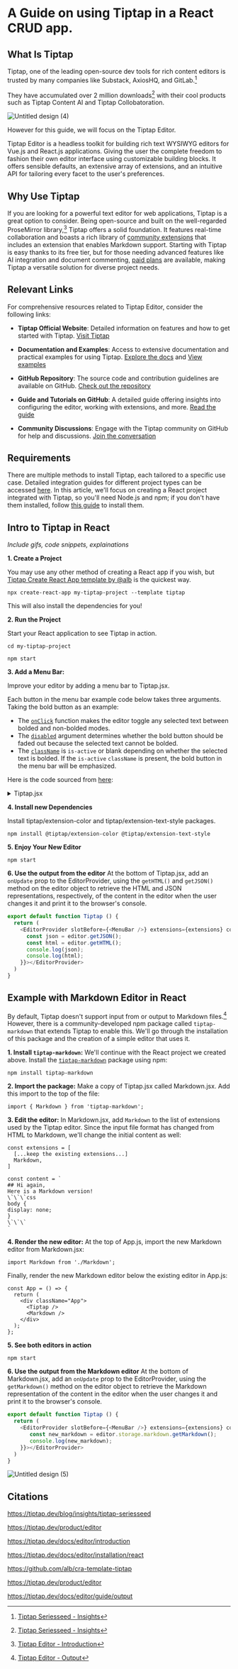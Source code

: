 # A Guide on using Tiptap in a React CRUD app.

## What Is Tiptap

Tiptap, one of the leading open-source dev tools for rich content editors is trusted by many companies like Substack, AxiosHQ, and GitLab.[^1]

They have accumulated over 2 million downloads[^1] with their cool products such as Tiptap Content AI and Tiptap Collobatoration. 


![Untitled design (4)](https://github.com/AshkanAleshams/learning-software-engineering.github.io/assets/90326959/f56018c2-e7ef-478f-95d2-de19838cc1c7)


However for this guide, we will focus on the Tiptap Editor.

Tiptap Editor is a headless toolkit for building rich text WYSIWYG editors for Vue.js and React.js applications. Giving the user the complete freedom to fashion their own editor interface using customizable building blocks. 
It offers sensible defaults, an extensive array of extensions, and an intuitive API for tailoring every facet to the user's preferences.



## Why Use Tiptap

If you are looking for a powerful text editor for web applications, Tiptap is a great option to consider. Being open-source and built on the well-regarded ProseMirror library,[^3] Tiptap offers a solid foundation. It features real-time collaboration and boasts a rich library of [community extensions](https://github.com/ueberdosis/awesome-tiptap#community-extensions) that includes an extension that enables Markdown support. Starting with Tiptap is easy thanks to its free tier, but for those needing advanced features like AI integration and document commenting, [paid plans](https://tiptap.dev/pricing) are available, making Tiptap a versatile solution for diverse project needs.

## Relevant Links
For comprehensive resources related to Tiptap Editor, consider the following links:

- **Tiptap Official Website**: Detailed information on features and how to get started with Tiptap. [Visit Tiptap](https://tiptap.dev)

- **Documentation and Examples**: Access to extensive documentation and practical examples for using Tiptap. [Explore the docs](https://tiptap.dev/docs) and [View examples](https://tiptap.dev/examples)

- **GitHub Repository**: The source code and contribution guidelines are available on GitHub. [Check out the repository](https://github.com/ueberdosis/tiptap)

- **Guide and Tutorials on GitHub**: A detailed guide offering insights into configuring the editor, working with extensions, and more. [Read the guide](https://github.com/ueberdosis/tiptap/blob/main/docs/guide.md)

- **Community Discussions**: Engage with the Tiptap community on GitHub for help and discussions. [Join the conversation](https://github.com/ueberdosis/tiptap/discussions)


## Requirements

There are multiple methods to install Tiptap, each tailored to a specific use case. Detailed integration guides for different project types can be accessed [here](https://tiptap.dev/docs/editor/installation). In this article, we'll focus on creating a React project integrated with Tiptap, so you'll need Node.js and npm; if you don't have them installed, follow [this guide](https://docs.npmjs.com/downloading-and-installing-node-js-and-npm) to install them.

## Intro to Tiptap in React

_Include gifs, code snippets, explainations_

**1. Create a Project** 

You may use any other method of creating a React app if you wish, but 
[Tiptap Create React App template by @alb](https://github.com/alb/cra-template-tiptap) is the quickest way. 

``` 
npx create-react-app my-tiptap-project --template tiptap

```

This will also install the dependencies for you!


**2. Run the Project**

Start your React application to see Tiptap in action.
```
cd my-tiptap-project

npm start
```

**3. Add a Menu Bar:**

Improve your editor by adding a menu bar to Tiptap.jsx.

Each button in the menu bar example code below takes three arguments. Taking the bold button as an example:
- The [`onClick`](https://react.dev/learn/responding-to-events#adding-event-handlers) function makes the editor toggle any selected text between bolded and non-bolded modes.
- The [`disabled`](https://www.w3schools.com/tags/att_button_disabled.asp) argument determines whether the bold button should be faded out because the selected text cannot be bolded.
- The [`className`](https://legacy.reactjs.org/docs/faq-styling.html) is `is-active` or blank depending on whether the selected text is bolded. If the `is-active` `className` is present, the bold button in the menu bar will be emphasized.

Here is the code sourced from [here](https://tiptap.dev/docs/editor/installation/react):
<details>
  <summary>Tiptap.jsx</summary>
  
  ```
  import { Color } from '@tiptap/extension-color'
  import ListItem from '@tiptap/extension-list-item'
  import TextStyle from '@tiptap/extension-text-style'
  import { EditorProvider, useCurrentEditor } from '@tiptap/react'
  import StarterKit from '@tiptap/starter-kit'
  import React from 'react'
  
  const MenuBar = () => {
    const { editor } = useCurrentEditor()
  
    if (!editor) {
      return null
    }
  
    return (
      <>
        <button
          onClick={() => editor.chain().focus().toggleBold().run()}
          disabled={
            !editor.can()
              .chain()
              .focus()
              .toggleBold()
              .run()
          }
          className={editor.isActive('bold') ? 'is-active' : ''}
        >
          bold
        </button>
        <button
          onClick={() => editor.chain().focus().toggleItalic().run()}
          disabled={
            !editor.can()
              .chain()
              .focus()
              .toggleItalic()
              .run()
          }
          className={editor.isActive('italic') ? 'is-active' : ''}
        >
          italic
        </button>
        <button
          onClick={() => editor.chain().focus().toggleStrike().run()}
          disabled={
            !editor.can()
              .chain()
              .focus()
              .toggleStrike()
              .run()
          }
          className={editor.isActive('strike') ? 'is-active' : ''}
        >
          strike
        </button>
        <button
          onClick={() => editor.chain().focus().toggleHeading({ level: 1 }).run()}
          className={editor.isActive('heading', { level: 1 }) ? 'is-active' : ''}
        >
          h1
        </button>
        <button
          onClick={() => editor.chain().focus().toggleHeading({ level: 2 }).run()}
          className={editor.isActive('heading', { level: 2 }) ? 'is-active' : ''}
        >
          h2
        </button>
        <button
          onClick={() => editor.chain().focus().toggleHeading({ level: 3 }).run()}
          className={editor.isActive('heading', { level: 3 }) ? 'is-active' : ''}
        >
          h3
        </button>
        <button
          onClick={() => editor.chain().focus().toggleCodeBlock().run()}
          className={editor.isActive('codeBlock') ? 'is-active' : ''}
        >
          code block
        </button>
        <button
          onClick={() => editor.chain().focus().undo().run()}
          disabled={
            !editor.can()
              .chain()
              .focus()
              .undo()
              .run()
          }
        >
          undo
        </button>
        <button
          onClick={() => editor.chain().focus().redo().run()}
          disabled={
            !editor.can()
              .chain()
              .focus()
              .redo()
              .run()
          }
        >
          redo
        </button>
        <button
          onClick={() => editor.chain().focus().setColor('#958DF1').run()}
          className={editor.isActive('textStyle', { color: '#958DF1' }) ? 'is-active' : ''}
        >
          purple
        </button>
      </>
    )
  }
  
  const extensions = [
    Color.configure({ types: [TextStyle.name, ListItem.name] }),
    TextStyle.configure({ types: [ListItem.name] }),
    StarterKit.configure({
      bulletList: {
        keepMarks: true,
        keepAttributes: false, // TODO : Making this as `false` becase marks are not preserved when I try to preserve attrs, awaiting a bit of help
      },
      orderedList: {
        keepMarks: true,
        keepAttributes: false, // TODO : Making this as `false` becase marks are not preserved when I try to preserve attrs, awaiting a bit of help
      },
    }),
  ]
  
  const content = `
  <h2>
    Hi there,
  </h2>
  <p>
    Isn’t that great? And all of that is editable. But wait, there’s more. Let’s try a code block:
  </p>
  <pre><code class="language-css">body {
  display: none;
  }</code></pre>
  <p>
    I know, I know, this is impressive. It’s only the tip of the iceberg though. Give it a try and click a little bit around. Don’t forget to check the other examples too.
  </p>
  
  `
  
  export default function Tiptap () {
    return (
      <EditorProvider slotBefore={<MenuBar />} extensions={extensions} content={content}></EditorProvider>
    )
  }
  ```

</details>



**4. Install new Dependencies**

Install tiptap/extension-color and tiptap/extension-text-style packages.
```
npm install @tiptap/extension-color @tiptap/extension-text-style
```

**5. Enjoy Your New Editor**
```
npm start
```

**6. Use the output from the editor**
At the bottom of Tiptap.jsx, add an `onUpdate` prop to the EditorProvider, using the `getHTML()` and `getJSON()` method on the editor object to retrieve the HTML and JSON representations, respectively, of the content in the editor when the user changes it and print it to the browser's console.
  ```javascript
  export default function Tiptap () {
    return (
      <EditorProvider slotBefore={<MenuBar />} extensions={extensions} content={content} onUpdate={({ editor }) => {
        const json = editor.getJSON();
        const html = editor.getHTML();
        console.log(json);
        console.log(html);
      }}></EditorProvider>
    )
  }
  ```

## Example with Markdown Editor in React

By default, Tiptap doesn't support input from or output to Markdown files.[^4] However, there is a community-developed npm package called `tiptap-markdown` that extends Tiptap to enable this. We'll go through the installation of this package and the creation of a simple editor that uses it.

**1. Install `tiptap-markdown`:**
We'll continue with the React project we created above. Install the [`tiptap-markdown`](https://www.npmjs.com/package/tiptap-markdown) package using npm:
```
npm install tiptap-markdown
```

**2. Import the package:**
Make a copy of Tiptap.jsx called Markdown.jsx. Add this import to the top of the file:
```
import { Markdown } from 'tiptap-markdown';
```

**3. Edit the editor:**
In Markdown.jsx, add `Markdown` to the list of extensions used by the Tiptap editor. Since the input file format has changed from HTML to Markdown, we'll change the initial content as well:
````
const extensions = [
  [...keep the existing extensions...]
  Markdown,
]

const content = `
## Hi again,
Here is a Markdown version!
\`\`\`css
body {
display: none;
}
\`\`\`
`
````

**4. Render the new editor:**
At the top of App.js, import the new Markdown editor from Markdown.jsx:
```
import Markdown from './Markdown';
```

Finally, render the new Markdown editor below the existing editor in App.js:
```
const App = () => {
  return (
    <div className="App">
      <Tiptap />
      <Markdown />
    </div>
  );
};
```

**5. See both editors in action**
```
npm start
```

**6. Use the output from the Markdown editor**
At the bottom of Markdown.jsx, add an `onUpdate` prop to the EditorProvider, using the `getMarkdown()` method on the editor object to retrieve the Markdown representation of the content in the editor when the user changes it and print it to the browser's console.
  ```javascript
  export default function Tiptap () {
    return (
      <EditorProvider slotBefore={<MenuBar />} extensions={extensions} content={content} onUpdate={({ editor }) => {
         const new_markdown = editor.storage.markdown.getMarkdown();
         console.log(new_markdown);
      }}></EditorProvider>
    )
  }
  ```

![Untitled design (5)](https://github.com/AshkanAleshams/learning-software-engineering.github.io/assets/90326959/51e0072e-776b-41bb-9360-4307c56e45c5)


## Citations

https://tiptap.dev/blog/insights/tiptap-seriesseed

https://tiptap.dev/product/editor

https://tiptap.dev/docs/editor/introduction

https://tiptap.dev/docs/editor/installation/react

https://github.com/alb/cra-template-tiptap

https://tiptap.dev/product/editor

https://tiptap.dev/docs/editor/guide/output

[^1]: [Tiptap Seriesseed - Insights](https://tiptap.dev/blog/insights/tiptap-seriesseed)
[^2]: [Tiptap Editor - Product](https://tiptap.dev/product/editor)
[^3]: [Tiptap Editor - Introduction](https://tiptap.dev/docs/editor/introduction)
[^4]: [Tiptap Editor - Output](https://tiptap.dev/docs/editor/guide/output)
